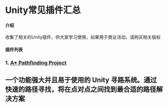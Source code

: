 # Unity常见插件汇总

#### 介绍
收集了相关的Unity插件，供大家学习使用，如果用于商业活动，请购买相关版权

#### 插件列表
### 1. [A* Pathfinding Project](https://www.baidu.com)
## 一个功能强大并且易于使用的 Unity 寻路系统。通过快速的路径寻找，将在点对点之间找到最合适的路径解决方案